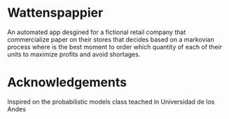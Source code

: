# Wattenspappier

An automated app desgined for a fictional retail company that commercialize paper on their stores that decides based on a markovian process where is the best moment to order which quantity of each of their units to maximize profits and avoid shortages.

# Acknowledgements

Inspired on the probabilistic models class teached in Universidad de los Andes
